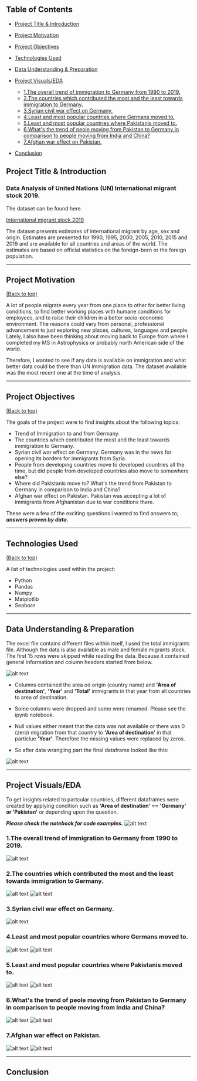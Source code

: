 ## Table of Contents
* [Project Title & Introduction](#project-title--introduction)
* [Project Motivation](#project-motivation) 
* [Project Objectives](#project-objectives)
* [Technologies Used](#technologies-used)                                       
* [Data Understanding & Preparation](#data-understanding--preparation)      
* [Project Visuals/EDA]()                            
                                                                                 
    * [1.The overall trend of immigration to Germany from 1990 to 2019.](#1the-overall-trend-of-immigration-to-germany-from-1990-to-2019)      
    * [2.The countries which contributed the most and the least towards immigration to Germany.](#2the-countries-which-contributed-the-most-and-the-least-towards-immigration-to-germany)      
    * [3.Syrian civil war effect on Germany.](#3syrian-civil-war-effect-on-germany)        
    * [4.Least and most popular countries where Germans moved to.](#4least-and-most-popular-countries-where-germans-moved-to)     
    * [5.Least and most popular countries where Pakistanis moved to.](#5least-and-most-popular-countries-where-pakistanis-moved-to)  
    * [6.What's the trend of peole moving from Pakistan to Germany in comparison to people moving from India and China?](#6whats-the-trend-of-peole-moving-from-pakistan-to-germany-in-comparison-to-people-moving-from-india-and-china)
    * [7.Afghan war effect on Pakistan.](#7afghan-war-effect-on-pakistan)
* [Conclusion](#conclusion)  

## Project Title & Introduction               

### Data Analysis of United Nations (UN) International migrant stock 2019. 

The dataset can be found here.<nav><a href="https://www.un.org/en/development/desa/population/migration/data/estimates2/estimates19.asp"> International migrant stock 2019 </a>   

The dataset presents estimates of international migrant by age, sex and origin. Estimates are presented for 1990, 1995, 2000, 2005, 2010, 2015 and 2019 and are available for all countries and areas of the world. The estimates are based on official statistics on the foreign-born or the foreign population.
***
## Project Motivation                                
[(Back to top)](#table-of-contents)   
  
A lot of people migrate every year from one place to other for better living conditions, to find better working places with humane conditions for employees, and to raise their children in a better socio-economic environment. The reasons could vary from personal, professional advancement to just exploring new places, cultures, languages and people. Lately, I also have been thinking about moving back to Europe from where I completed my MS in Astrophysics or probably north American side of the world.     
  
Therefore, I wanted to see if any data is available on immigration and what better data could be there than UN Immigration data. The dataset available was the most recent one at the time of analysis. 
***
## Project Objectives                                
[(Back to top)](#table-of-contents)           
 
The goals of the project were to find insights about the following topics:        
  * Trend of Immigration to and from Germany. 
  * The countries which contributed the most and the least towards immigration to Germany. 
  * Syrian civil war effect on Germany. Germany was in the news for opening its borders for immigrants from Syria.
  * People from developing countries move to developed countries all the time, but did people from developed countries also move to somewhere else? 
  * Where did Pakistanis move to? What's the trend from Pakistan to Germany in comparison to India and China? 
  * Afghan war effect on Pakistan. Pakistan was accepting a lot of immigrants from Afghanistan due to war conditions there. 

These were a few of the exciting questions i wanted to find answers to; ***answers proven by data.*** 
***  
## Technologies Used                                     
[(Back to top)](#table-of-contents)                                   

A list of technologies used within the project:
* Python
* Pandas
* Numpy
* Matplotlib
* Seaborn
***
## Data Understanding & Preparation     

The excel file contains different files within itself, I used the total immigrants file. Although the data is also available as male and female migrants stock. The first 15 rows were skipped while reading the data. Because it contained general information and column headers started from below.    
  
![alt text](https://github.com/WaheedAhmad-DS/United-Nations-Recent-Immigration-Data-Analysis/blob/main/Images/15%20rows%20skipped.png)     

  * Columns contained the area od origin (country name) and **'Area of destination'**, **'Year'** and **'Total'** immigrants in that year from all countries to area of destination.
  
  * Some columns were dropped and some were renamed. Please see the ipynb notebook.
  
  * Null values either meant that the data was not available or there was 0 (zero) migration from that country to **'Area of destination'** in that particlue **'Year'**. Therefore the missing values were replaced by zeros.      
  
  * So after data wrangling part the final dataframe looked like this:     
  
![alt text](https://github.com/WaheedAhmad-DS/United-Nations-Recent-Immigration-Data-Analysis/blob/main/Images/Final%20df.png)     
*** 
## Project Visuals/EDA            

To get insights related to partcular countries, different dataframes were created by applying condition such as **'Area of destination' == 'Germany' or 'Pakistan'** or depending upon the question.      

***Please check the notebook for code examples.***
![alt text](https://github.com/WaheedAhmad-DS/United-Nations-Recent-Immigration-Data-Analysis/blob/main/Images/DF-DE.png)
  ### 1.The overall trend of immigration to Germany from 1990 to 2019.     
  ![alt text](https://github.com/WaheedAhmad-DS/United-Nations-Recent-Immigration-Data-Analysis/blob/main/Images/Overall%20Trend%20of%20Immigration%20to%20Germany.png)

  ### 2.The countries which contributed the most and the least towards immigration to Germany. 
  ![alt text](https://github.com/WaheedAhmad-DS/United-Nations-Recent-Immigration-Data-Analysis/blob/main/Images/Most%20Contributions%20to%20DE%20Immigration.png)
  ![alt text](https://github.com/WaheedAhmad-DS/United-Nations-Recent-Immigration-Data-Analysis/blob/main/Images/Least%20Contribution%20to%20DE.png)
  ### 3.Syrian civil war effect on Germany.          
  ![alt text](https://github.com/WaheedAhmad-DS/United-Nations-Recent-Immigration-Data-Analysis/blob/main/Images/Syrian%20War%20effect%20on%20DE.png)
  ### 4.Least and most popular countries where Germans moved to.           
  ![alt text](https://github.com/WaheedAhmad-DS/United-Nations-Recent-Immigration-Data-Analysis/blob/main/Images/From%20DE-%20to%20developed.png)
  ![alt text](https://github.com/WaheedAhmad-DS/United-Nations-Recent-Immigration-Data-Analysis/blob/main/Images/From-DE%20to%20least%20developed.png)
  ### 5.Least and most popular countries where Pakistanis moved to.              
  ![alt text](https://github.com/WaheedAhmad-DS/United-Nations-Recent-Immigration-Data-Analysis/blob/main/Images/pak-moving-to.png)
  ![alt text](https://github.com/WaheedAhmad-DS/United-Nations-Recent-Immigration-Data-Analysis/blob/main/Images/Pak-%20to%20-least%20developed.png)
  ### 6.What's the trend of peole moving from Pakistan to Germany in comparison to people moving from India and China?          
  ![alt text](https://github.com/WaheedAhmad-DS/United-Nations-Recent-Immigration-Data-Analysis/blob/main/Images/Pak-to-DE.png)
  ![alt text](https://github.com/WaheedAhmad-DS/United-Nations-Recent-Immigration-Data-Analysis/blob/main/Images/I-C-P%20to%20DE.png)
  ### 7.Afghan war effect on Pakistan.
  ![alt text](https://github.com/WaheedAhmad-DS/United-Nations-Recent-Immigration-Data-Analysis/blob/main/Images/Immigration%20to%20Pak.png)
  ![alt text](https://github.com/WaheedAhmad-DS/United-Nations-Recent-Immigration-Data-Analysis/blob/main/Images/Afghan%20war.png)

***
## Conclusion   
